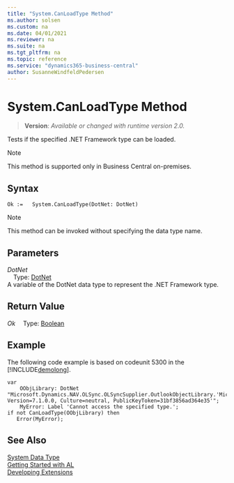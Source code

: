 ```yaml
---
title: "System.CanLoadType Method"
ms.author: solsen
ms.custom: na
ms.date: 04/01/2021
ms.reviewer: na
ms.suite: na
ms.tgt_pltfrm: na
ms.topic: reference
ms.service: "dynamics365-business-central"
author: SusanneWindfeldPedersen
---
```

[//]: # (START>DO_NOT_EDIT)
[//]: # (IMPORTANT:Do not edit any of the content between here and the END>DO_NOT_EDIT.)
[//]: # (Any modifications should be made in the .xml files in the ModernDev repo.)
# System.CanLoadType Method
> **Version**: _Available or changed with runtime version 2.0._

Tests if the specified .NET Framework type can be loaded.

> [!NOTE]
> This method is supported only in Business Central on-premises.

## Syntax
```
Ok :=   System.CanLoadType(DotNet: DotNet)
```
> [!NOTE]
> This method can be invoked without specifying the data type name.
## Parameters
*DotNet*  
&emsp;Type: [DotNet](../dotnet/dotnet-data-type.md)  
A variable of the DotNet data type to represent the .NET Framework type.  


## Return Value
*Ok*
&emsp;Type: [Boolean](../boolean/boolean-data-type.md)



[//]: # (IMPORTANT: END>DO_NOT_EDIT)

## Example

The following code example is based on codeunit 5300 in the [!INCLUDE[demolong](../../includes/demolong_md.md)]. 

```al
var
    OObjLibrary: DotNet "Microsoft.Dynamics.NAV.OLSync.OLSyncSupplier.OutlookObjectLibrary.'Microsoft.Dynamics.NAV.OLSync.OLSyncSupplier, Version=7.1.0.0, Culture=neutral, PublicKeyToken=31bf3856ad364e35'";
    MyError: Label 'Cannot access the specified type.';
if not CanLoadType(OObjLibrary) then  
   Error(MyError);  
```  

## See Also
[System Data Type](system-data-type.md)  
[Getting Started with AL](../../devenv-get-started.md)  
[Developing Extensions](../../devenv-dev-overview.md)